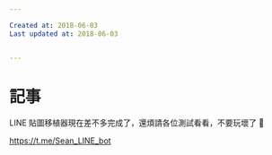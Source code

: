 ```yaml
---

Created at: 2018-06-03
Last updated at: 2018-06-03


---
```


# 記事


LINE 貼圖移植器現在差不多完成了，還煩請各位測試看看，不要玩壞了 🙇

<https://t.me/Sean_LINE_bot>

